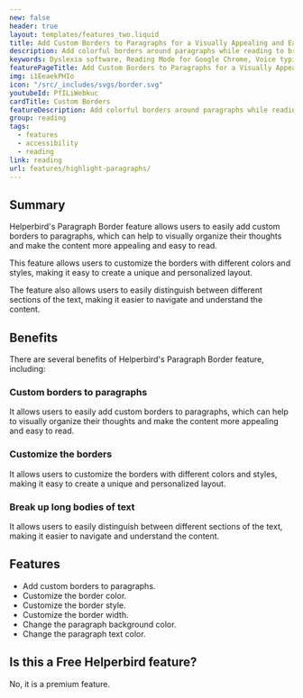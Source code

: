 ```yaml
---
new: false
header: true
layout: templates/features_two.liquid
title: Add Custom Borders to Paragraphs for a Visually Appealing and Easy-to-Read Experience
description: Add colorful borders around paragraphs while reading to break up long bodies of text, making it easier to read and creating a visually appealing experience.
keywords: Dyslexia software, Reading Mode for Google Chrome, Voice typing for Chrome, Text to speech for Chrome, text reader, Immersive Reader, dyslexia fonts, accessibility software, dyslexia software, Helperbird for Edge, Helperbird for Firefox, Helperbird for Chrome, Opendyslexic for Chrome, OpenDyslexic
featurePageTitle: Add Custom Borders to Paragraphs for a Visually Appealing and Easy-to-Read Experience
img: i1EeaekPHIo
icon: "/src/_includes/svgs/border.svg"
youtubeId: PfILiWebkuc
cardTitle: Custom Borders
featureDescription: Add colorful borders around paragraphs while reading to break up long bodies of text, making it easier to read and creating a visually appealing experience. Enhance readability with Helperbird's Custom Borders feature.
group: reading
tags: 
  - features
  - accessibility
  - reading
link: reading
url: features/highlight-paragraphs/
---
```



## Summary

Helperbird's Paragraph Border feature allows users to easily add custom borders to paragraphs, which can help to visually organize their thoughts and make the content more appealing and easy to read. 

This feature allows users to customize the borders with different colors and styles, making it easy to create a unique and personalized layout. 

The feature also allows users to easily distinguish between different sections of the text, making it easier to navigate and understand the content.


## Benefits

There are several benefits of Helperbird's Paragraph Border feature, including:

### Custom borders to paragraphs
It allows users to easily add custom borders to paragraphs, which can help to visually organize their thoughts and make the content more appealing and easy to read.

### Customize the borders
It allows users to customize the borders with different colors and styles, making it easy to create a unique and personalized layout.

### Break up long bodies of text
It allows users to easily distinguish between different sections of the text, making it easier to navigate and understand the content.


## Features
- Add custom borders to paragraphs.
- Customize the border color.
- Customize the border style.
- Customize the border width.
- Change the paragraph background color.
- Change the paragraph text color.


## Is this a Free Helperbird feature?
No, it is a premium feature.























